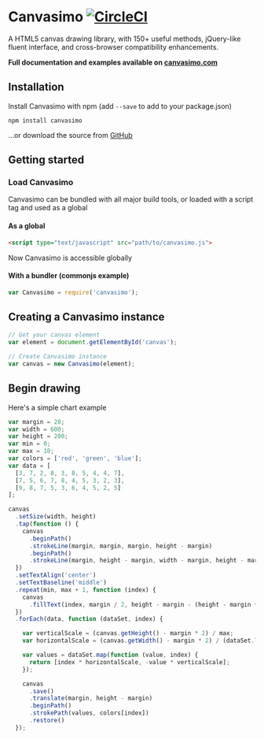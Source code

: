 # Canvasimo [![CircleCI](https://circleci.com/gh/JakeSidSmith/canvasimo/tree/master.svg?style=svg)](https://circleci.com/gh/JakeSidSmith/canvasimo/tree/master)

A HTML5 canvas drawing library, with 150+ useful methods, jQuery-like fluent interface, and cross-browser compatibility enhancements.

**Full documentation and examples available on [canvasimo.com](http://canvasimo.com)**

## Installation

Install Canvasimo with npm (add `--save` to add to your package.json)

```shell
npm install canvasimo
```

...or download the source from [GitHub](https://github.com/JakeSidSmith/canvasimo)

## Getting started

### Load Canvasimo

Canvasimo can be bundled with all major build tools, or loaded with a script tag and used as a global

#### As a global

```html
<script type="text/javascript" src="path/to/canvasimo.js">
```

Now Canvasimo is accessible globally

#### With a bundler (commonjs example)

```javascript
var Canvasimo = require('canvasimo');
```

## Creating a Canvasimo instance

```javascript
// Get your canvas element
var element = document.getElementById('canvas');

// Create Canvasimo instance
var canvas = new Canvasimo(element);
```

## Begin drawing

Here's a simple chart example

```javascript
var margin = 20;
var width = 600;
var height = 200;
var min = 0;
var max = 10;
var colors = ['red', 'green', 'blue'];
var data = [
  [3, 7, 2, 8, 3, 8, 5, 4, 4, 7],
  [7, 5, 6, 7, 8, 4, 5, 3, 2, 3],
  [9, 8, 7, 5, 3, 6, 4, 5, 2, 5]
];

canvas
  .setSize(width, height)
  .tap(function () {
    canvas
      .beginPath()
      .strokeLine(margin, margin, margin, height - margin)
      .beginPath()
      .strokeLine(margin, height - margin, width - margin, height - margin)
  })
  .setTextAlign('center')
  .setTextBaseline('middle')
  .repeat(min, max + 1, function (index) {
    canvas
      .fillText(index, margin / 2, height - margin - (height - margin * 2) / 10 * index)
  })
  .forEach(data, function (dataSet, index) {

    var verticalScale = (canvas.getHeight() - margin * 2) / max;
    var horizontalScale = (canvas.getWidth() - margin * 2) / (dataSet.length - 1);

    var values = dataSet.map(function (value, index) {
      return [index * horizontalScale, -value * verticalScale];
    });

    canvas
      .save()
      .translate(margin, height - margin)
      .beginPath()
      .strokePath(values, colors[index])
      .restore()
  });
```
